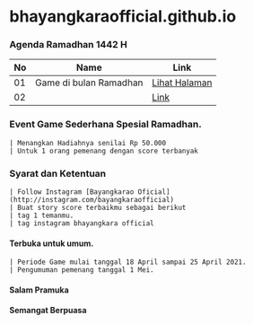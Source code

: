 # bhayangkaraofficial.github.io
### Agenda Ramadhan 1442 H

|  No  |  Name  | Link  |
|------|----------------|--------------|
|  01  | Game di bulan Ramadhan	  |[Lihat Halaman](https://bhayangkaraofficial.github.io/game/dist/index.html)|	         
|  02  | 	  |[Link]()|


### Event Game Sederhana Spesial Ramadhan.
    | Menangkan Hadiahnya senilai Rp 50.000 
    | Untuk 1 orang pemenang dengan score terbanyak


### Syarat dan Ketentuan 
    | Follow Instagram [Bayangkarao Oficial](http://instagram.com/bayangkaraofficial)
    | Buat story score terbaikmu sebagai berikut 
    | tag 1 temanmu.
    | tag instagram bhayangkara official


#### Terbuka untuk umum.
    | Periode Game mulai tanggal 18 April sampai 25 April 2021.
    | Pengumuman pemenang tanggal 1 Mei.


#### Salam Pramuka
#### Semangat Berpuasa


